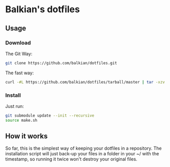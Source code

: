 # Balkian's dotfiles

## Usage

### Download
The Git Way:
```bash
git clone https://github.com/balkian/dotfiles.git
```
The fast way:
```bash
curl -#L https://github.com/balkian/dotfiles/tarball/master | tar -xzv --strip-components 1 --exclude={README.md}
```
### Install

Just run:
```bash
git submodule update --init --recursive
source make.sh
```

## How it works
So far, this is the simplest way of keeping your dotfiles in a repository. The installation script will just back-up your files in a folder in your ~/ with the timestamp, so running it twice won't destroy your original files.
